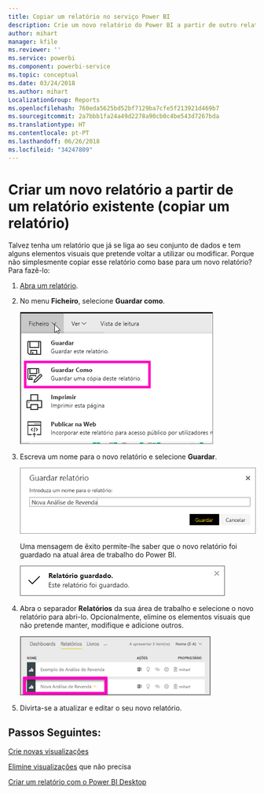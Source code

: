 ```yaml
---
title: Copiar um relatório no serviço Power BI
description: Crie um novo relatório do Power BI a partir de outro relatório do serviço Power BI.
author: mihart
manager: kfile
ms.reviewer: ''
ms.service: powerbi
ms.component: powerbi-service
ms.topic: conceptual
ms.date: 03/24/2018
ms.author: mihart
LocalizationGroup: Reports
ms.openlocfilehash: 760eda5625bd52bf7129ba7cfe5f213921d469b7
ms.sourcegitcommit: 2a7bbb1fa24a49d2278a90cb0c4be543d7267bda
ms.translationtype: HT
ms.contentlocale: pt-PT
ms.lasthandoff: 06/26/2018
ms.locfileid: "34247809"
---
```

# <a name="create-a-new-report-from-an-existing-report-copy-a-report"></a>Criar um novo relatório a partir de um relatório existente (copiar um relatório)
Talvez tenha um relatório que já se liga ao seu conjunto de dados e tem alguns elementos visuais que pretende voltar a utilizar ou modificar.  Porque não simplesmente copiar esse relatório como base para um novo relatório?  Para fazê-lo:

1. [Abra um relatório](service-report-open.md).
2. No menu **Ficheiro**, selecione **Guardar como**.
   
   ![](media/power-bi-report-copy/powerbi-save-as.png)
3. Escreva um nome para o novo relatório e selecione **Guardar**.
   
   ![](media/power-bi-report-copy/savereport.png)
   
   Uma mensagem de êxito permite-lhe saber que o novo relatório foi guardado na atual área de trabalho do Power BI.
   
   ![](media/power-bi-report-copy/savesuccess1.png)
4. Abra o separador **Relatórios** da sua área de trabalho e selecione o novo relatório para abri-lo. Opcionalmente, elimine os elementos visuais que não pretende manter, modifique e adicione outros.
   
   ![](media/power-bi-report-copy/power-bi-workspace.png)
5. Divirta-se a atualizar e editar o seu novo relatório.

## <a name="next-steps"></a>Passos Seguintes:
[Crie novas visualizações](power-bi-report-add-visualizations-ii.md)

[Elimine visualizações](service-delete.md) que não precisa

[Criar um relatório com o Power BI Desktop](desktop-report-view.md)
